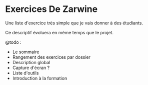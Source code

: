 # Exercices De Zarwine
Une liste d'exercice très simple que je vais donner à des étudiants.

Ce descriptif évoluera en même temps que le projet.

@todo : 
- Le sommaire
- Rangement des exercices par dossier
- Description global
- Capture d'écran ?
- Liste d'outils
- Introduction à la formation
